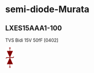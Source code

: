 # semi-diode-Murata

## LXES15AAA1-100
TVS Bidi 15V 50fF [0402]

![LXES15AAA1-100__1__1](/images/_semi__TVS_BI__1__1.png?raw=true) 

